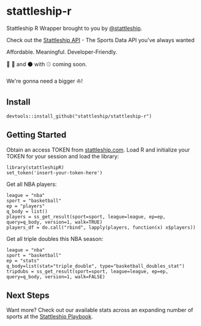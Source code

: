 # stattleship-r

Stattleship R Wrapper brought to you by [@stattleship](https://twitter.com/stattleship).

Check out the [Stattleship API](https://www.stattleship.com) - The Sports Data API you've always wanted

Affordable. Meaningful. Developer-Friendly.

:football: :basketball: and :black_circle: with :baseball: coming soon. 

We're gonna need a bigger :boat:!

## Install
`devtools::install_github("stattleship/stattleship-r")`

## Getting Started
Obtain an access TOKEN from [stattleship.com](www.stattleship.com). Load R and initialize your TOKEN for your session and load the library:

```
library(stattleshipR)
set_token('insert-your-token-here')
```

Get all NBA players:

```
league = "nba"
sport = "basketball"
ep = "players"
q_body = list()
players = ss_get_result(sport=sport, league=league, ep=ep, query=q_body, version=1, walk=TRUE)
players_df = do.call("rbind", lapply(players, function(x) x$players))
```

Get all triple doubles this NBA season:

```
league = "nba"
sport = "basketball"
ep = "stats"
q_body=list(stat="triple_double", type="basketball_doubles_stat")
tripdubs = ss_get_result(sport=sport, league=league, ep=ep, query=q_body, version=1, walk=FALSE)
```

## Next Steps
Want more? Check out our available stats across an expanding number of sports at the [Stattleship Playbook](http://playbook.stattleship.com/).
